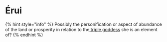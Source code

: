 # Érui

{% hint style="info" %}
Possibly the personification or aspect of abundance of the land or prosperity in relation to the[ triple goddess](../../../../../research/disambiguation/triple-persona.md) she is an element of?
{% endhint %}

